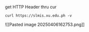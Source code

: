 get HTTP Header thru cur

```
curl https://slmis.xu.edu.ph -v 
```

![[Pasted image 20250406162753.png]]